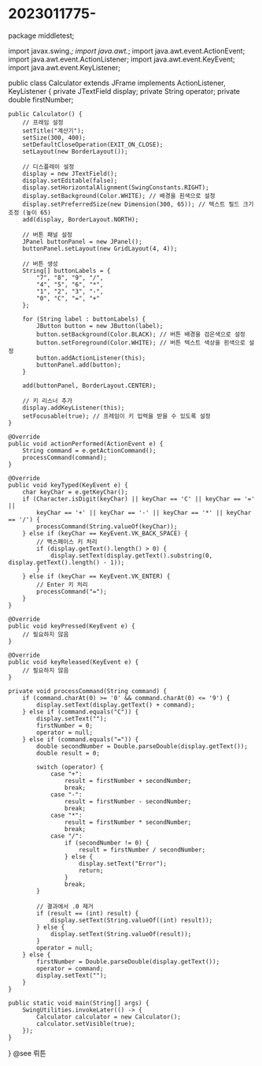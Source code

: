# 2023011775-
package middletest;

import javax.swing.*;
import java.awt.*;
import java.awt.event.ActionEvent;
import java.awt.event.ActionListener;
import java.awt.event.KeyEvent;
import java.awt.event.KeyListener;

public class Calculator extends JFrame implements ActionListener, KeyListener {
    private JTextField display;
    private String operator;
    private double firstNumber;

    public Calculator() {
        // 프레임 설정
        setTitle("계산기");
        setSize(300, 400);
        setDefaultCloseOperation(EXIT_ON_CLOSE);
        setLayout(new BorderLayout());

        // 디스플레이 설정
        display = new JTextField();
        display.setEditable(false);
        display.setHorizontalAlignment(SwingConstants.RIGHT);
        display.setBackground(Color.WHITE); // 배경을 흰색으로 설정
        display.setPreferredSize(new Dimension(300, 65)); // 텍스트 필드 크기 조정 (높이 65)
        add(display, BorderLayout.NORTH);

        // 버튼 패널 설정
        JPanel buttonPanel = new JPanel();
        buttonPanel.setLayout(new GridLayout(4, 4));

        // 버튼 생성
        String[] buttonLabels = {
            "7", "8", "9", "/",
            "4", "5", "6", "*",
            "1", "2", "3", "-",
            "0", "C", "=", "+"
        };

        for (String label : buttonLabels) {
            JButton button = new JButton(label);
            button.setBackground(Color.BLACK); // 버튼 배경을 검은색으로 설정
            button.setForeground(Color.WHITE); // 버튼 텍스트 색상을 흰색으로 설정
            button.addActionListener(this);
            buttonPanel.add(button);
        }

        add(buttonPanel, BorderLayout.CENTER);

        // 키 리스너 추가
        display.addKeyListener(this);
        setFocusable(true); // 프레임이 키 입력을 받을 수 있도록 설정
    }

    @Override
    public void actionPerformed(ActionEvent e) {
        String command = e.getActionCommand();
        processCommand(command);
    }

    @Override
    public void keyTyped(KeyEvent e) {
        char keyChar = e.getKeyChar();
        if (Character.isDigit(keyChar) || keyChar == 'C' || keyChar == '=' || 
            keyChar == '+' || keyChar == '-' || keyChar == '*' || keyChar == '/') {
            processCommand(String.valueOf(keyChar));
        } else if (keyChar == KeyEvent.VK_BACK_SPACE) {
            // 백스페이스 키 처리
            if (display.getText().length() > 0) {
                display.setText(display.getText().substring(0, display.getText().length() - 1));
            }
        } else if (keyChar == KeyEvent.VK_ENTER) {
            // Enter 키 처리
            processCommand("=");
        }
    }

    @Override
    public void keyPressed(KeyEvent e) {
        // 필요하지 않음
    }

    @Override
    public void keyReleased(KeyEvent e) {
        // 필요하지 않음
    }

    private void processCommand(String command) {
        if (command.charAt(0) >= '0' && command.charAt(0) <= '9') {
            display.setText(display.getText() + command);
        } else if (command.equals("C")) {
            display.setText("");
            firstNumber = 0;
            operator = null;
        } else if (command.equals("=")) {
            double secondNumber = Double.parseDouble(display.getText());
            double result = 0;

            switch (operator) {
                case "+":
                    result = firstNumber + secondNumber;
                    break;
                case "-":
                    result = firstNumber - secondNumber;
                    break;
                case "*":
                    result = firstNumber * secondNumber;
                    break;
                case "/":
                    if (secondNumber != 0) {
                        result = firstNumber / secondNumber;
                    } else {
                        display.setText("Error");
                        return;
                    }
                    break;
            }

            // 결과에서 .0 제거
            if (result == (int) result) {
                display.setText(String.valueOf((int) result));
            } else {
                display.setText(String.valueOf(result));
            }
            operator = null;
        } else {
            firstNumber = Double.parseDouble(display.getText());
            operator = command;
            display.setText("");
        }
    }

    public static void main(String[] args) {
        SwingUtilities.invokeLater(() -> {
            Calculator calculator = new Calculator();
            calculator.setVisible(true);
        });
    }
}
@see 뤼튼

